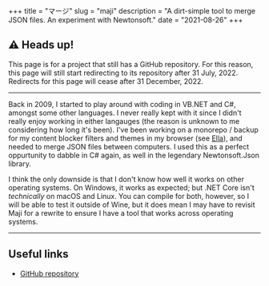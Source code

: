 +++
title = "マージ"
slug = "maji"
description = "A dirt-simple tool to merge JSON files. An experiment with Newtonsoft."
date = "2021-08-26"
+++

## ⚠️ Heads up!
This page is for a project that still has a GitHub repository. For this reason, this page will still start redirecting to its repository after 31 July, 2022. Redirects for this page will cease after 31 December, 2022.

---

Back in 2009, I started to play around with coding in VB.NET and C#, amongst some other languages. I never really kept with it since I didn't really enjoy working in either langauges (the reason is unknown to me considering how long it's been). I've been working on a monorepo / backup for my content blocker filters and themes in my browser (see [Ella](@/projects/ella.md)), and needed to merge JSON files between computers. I used this as a perfect oppurtunity to dabble in C# again, as well in the legendary Newtonsoft.Json library.

I think the only downside is that I don't know how well it works on other operating systems. On Windows, it works as expected; but .NET Core isn't *technically* on macOS and Linux. You can compile for both, however, so I will be able to test it outside of Wine, but it does mean I may have to revisit Maji for a rewrite to ensure I have a tool that works across operating systems.

---

## Useful links
- [GitHub repository](https://github.com/doamatto/maji)
